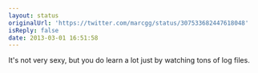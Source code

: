 ```yaml
---
layout: status
originalUrl: 'https://twitter.com/marcgg/status/307533682447618048'
isReply: false
date: 2013-03-01 16:51:58
---
```


It's not very sexy, but you do learn a lot just by watching tons of log files.
